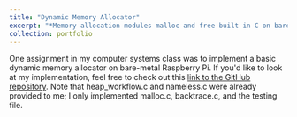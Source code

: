 ```yaml
---
title: "Dynamic Memory Allocator"
excerpt: "*Memory allocation modules malloc and free built in C on bare-metal Raspberry Pi.*<br/><img src='/images/malloc.png' width='400'>"
collection: portfolio
---
```


One assignment in my computer systems class was to implement a basic dynamic memory allocator on bare-metal Raspberry Pi. If you'd like to look at my implementation, feel free to check out this [link to the GitHub repository](https://gitfront.io/r/nxomimo/jNxf6mr69M68/malloc/). Note that heap_workflow.c and nameless.c were already provided to me; I only implemented malloc.c, backtrace.c, and the testing file.
